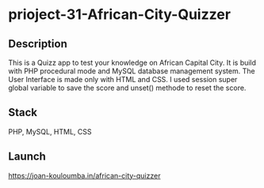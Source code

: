 # prioject-31-African-City-Quizzer

## Description

This is a Quizz app to test your knowledge on African Capital City. It is build with PHP procedural mode and MySQL database management system. The User Interface is made only with HTML and CSS. I used session super global variable to save the score and unset() methode to reset the score.

## Stack

PHP, MySQL, HTML, CSS

## Launch

https://joan-kouloumba.in/african-city-quizzer
